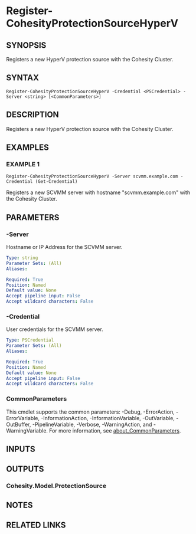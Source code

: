 # Register-CohesityProtectionSourceHyperV

## SYNOPSIS
Registers a new HyperV protection source with the Cohesity Cluster.

## SYNTAX

```
Register-CohesityProtectionSourceHyperV -Credential <PSCredential> -Server <string> [<CommonParameters>]
```

## DESCRIPTION
Registers a new HyperV protection source with the Cohesity Cluster.

## EXAMPLES

### EXAMPLE 1
```
Register-CohesityProtectionSourceHyperV -Server scvmm.example.com -Credential (Get-Credential)
```

Registers a new SCVMM server with hostname "scvmm.example.com" with the Cohesity Cluster.

## PARAMETERS

### -Server
Hostname or IP Address for the SCVMM server.

```yaml
Type: string
Parameter Sets: (All)
Aliases:

Required: True
Position: Named
Default value: None
Accept pipeline input: False
Accept wildcard characters: False
```

### -Credential
User credentials for the SCVMM server.

```yaml
Type: PSCredential
Parameter Sets: (All)
Aliases:

Required: True
Position: Named
Default value: None
Accept pipeline input: False
Accept wildcard characters: False
```

### CommonParameters
This cmdlet supports the common parameters: -Debug, -ErrorAction, -ErrorVariable, -InformationAction, -InformationVariable, -OutVariable, -OutBuffer, -PipelineVariable, -Verbose, -WarningAction, and -WarningVariable. For more information, see [about_CommonParameters](http://go.microsoft.com/fwlink/?LinkID=113216).

## INPUTS

## OUTPUTS

### Cohesity.Model.ProtectionSource
## NOTES

## RELATED LINKS
